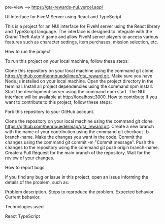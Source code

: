 pre-view --> https://gta-rewards-nui.vercel.app/

UI Interface for FiveM Server using React and TypeScript

This is a project for an NUI interface for FiveM server using the React library and TypeScript language. The interface is designed to integrate with the Grand Theft Auto V game and allow FiveM server players to access various features such as character settings, item purchases, mission selection, etc.


How to run the project

To run this project on your local machine, follow these steps:

Clone this repository on your local machine using the command git clone https://github.com/henriquedelimap/gta_reward.git.
Make sure you have Node.js installed on your local machine.
Open the project directory in the terminal.
Install all project dependencies using the command npm install.
Start the development server using the command npm start.
The NUI interface will be available at http://localhost:3000.
How to contribute
If you want to contribute to this project, follow these steps:


Fork this repository to your GitHub account.

Clone the repository on your local machine using the command git clone https://github.com/henriquedelimap/gta_reward.git.
Create a new branch with the name of your contribution using the command git checkout -b branch-name.
Make the changes you want in the code.
Commit the changes using the command git commit -m "Commit message".
Push the changes to the repository using the command git push origin branch-name.
Create a Pull Request for the main branch of the repository.
Wait for the review of your changes.


How to report bugs

If you find any bug or issue in this project, open an issue informing the details of the problem, such as:

Problem description.
Steps to reproduce the problem.
Expected behavior.
Current behavior.


Technologies used

React
TypeScript
